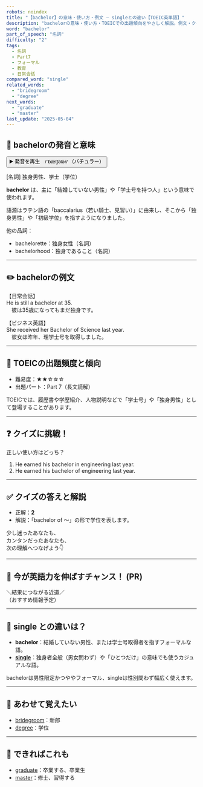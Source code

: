 ```yaml
---
robots: noindex
title: "【bachelor】の意味・使い方・例文 ― singleとの違い【TOEIC英単語】"
description: "bachelorの意味・使い方・TOEICでの出題傾向をやさしく解説。例文・クイズ付きでsingleとの違いもわかりやすく学べます。"
word: "bachelor"
part_of_speech: "名詞"
difficulty: "2"
tags:
  - 名詞
  - Part7
  - フォーマル
  - 教育
  - 日常会話
compared_word: "single"
related_words:
  - "bridegroom"
  - "degree"
next_words:
  - "graduate"
  - "master"
last_update: "2025-05-04"
---
```


## 🔰 bachelorの発音と意味

<button class="play-audio" onclick="playTTS('bachelor')">
  <span class="play-audio-main">
    ▶️ 発音を再生　/ˈbætʃələr/
  </span>
  <span class="play-audio-sub">
    （バチュラー）
  </span>
</button>

[名詞] 独身男性、学士（学位）

**bachelor** は、主に「結婚していない男性」や「学士号を持つ人」という意味で使われます。

語源はラテン語の「baccalarius（若い騎士、見習い）」に由来し、そこから「独身男性」や「初級学位」を指すようになりました。

他の品詞：  
- bachelorette：独身女性（名詞）
- bachelorhood：独身であること（名詞）

---

## ✏️ bachelorの例文

【日常会話】  
He is still a bachelor at 35.  
　彼は35歳になってもまだ独身です。

【ビジネス英語】  
She received her Bachelor of Science last year.  
　彼女は昨年、理学士号を取得しました。

---

## 🎯 TOEICの出題頻度と傾向

- 難易度：★★☆☆☆
- 出題パート：Part 7（長文読解）

TOEICでは、履歴書や学歴紹介、人物説明などで「学士号」や「独身男性」として登場することがあります。

---

## ❓ クイズに挑戦！

正しい使い方はどっち？

1. He earned his bachelor in engineering last year.  
2. He earned his bachelor of engineering last year.

---

## ✅ クイズの答えと解説

- 正解：**2**
- 解説：「bachelor of ～」の形で学位を表します。

少し迷ったあなたも、  
カンタンだったあなたも、  
次の理解へつなげよう👇️

---

## 🚀 今が英語力を伸ばすチャンス！ (PR)

<div class="info-center">
＼結果につながる近道／<br>  
（おすすめ情報予定）
</div>

---

## 🤔  single との違いは？

- **bachelor**：結婚していない男性、または学士号取得者を指すフォーマルな語。
- **[single](/single)**：独身者全般（男女問わず）や「ひとつだけ」の意味でも使うカジュアルな語。

bachelorは男性限定かつややフォーマル、singleは性別問わず幅広く使えます。

---

## 🧩 あわせて覚えたい

- [bridegroom](/bridegroom)：新郎
- [degree](/degree)：学位

---

## 📖 できればこれも

- [graduate](/graduate)：卒業する、卒業生
- [master](/master)：修士、習得する

<!-- cvid: aid34_bid32 -->
